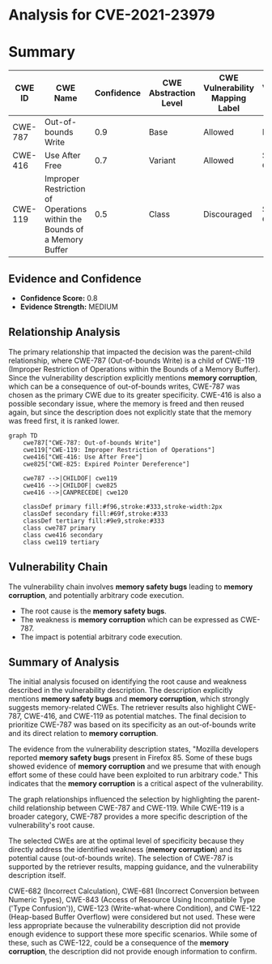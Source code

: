 # Analysis for CVE-2021-23979

# Summary
| CWE ID | CWE Name | Confidence | CWE Abstraction Level | CWE Vulnerability Mapping Label | CWE-Vulnerability Mapping Notes |
|---|---|---|---|---|---|
| CWE-787 | Out-of-bounds Write | 0.9 | Base | Allowed | Primary CWE |
| CWE-416 | Use After Free | 0.7 | Variant | Allowed | Secondary Candidate |
| CWE-119 | Improper Restriction of Operations within the Bounds of a Memory Buffer | 0.5 | Class | Discouraged | Secondary Candidate |

## Evidence and Confidence

*   **Confidence Score:** 0.8
*   **Evidence Strength:** MEDIUM

## Relationship Analysis
The primary relationship that impacted the decision was the parent-child relationship, where CWE-787 (Out-of-bounds Write) is a child of CWE-119 (Improper Restriction of Operations within the Bounds of a Memory Buffer). Since the vulnerability description explicitly mentions **memory corruption**, which can be a consequence of out-of-bounds writes, CWE-787 was chosen as the primary CWE due to its greater specificity. CWE-416 is also a possible secondary issue, where the memory is freed and then reused again, but since the description does not explicitly state that the memory was freed first, it is ranked lower.

```mermaid
graph TD
    cwe787["CWE-787: Out-of-bounds Write"]
    cwe119["CWE-119: Improper Restriction of Operations"]
    cwe416["CWE-416: Use After Free"]
    cwe825["CWE-825: Expired Pointer Dereference"]
    
    cwe787 -->|CHILDOF| cwe119
    cwe416 -->|CHILDOF| cwe825
    cwe416 -->|CANPRECEDE| cwe120

    classDef primary fill:#f96,stroke:#333,stroke-width:2px
    classDef secondary fill:#69f,stroke:#333
    classDef tertiary fill:#9e9,stroke:#333
    class cwe787 primary
    class cwe416 secondary
    class cwe119 tertiary
```

## Vulnerability Chain
The vulnerability chain involves **memory safety bugs** leading to **memory corruption**, and potentially arbitrary code execution.
  - The root cause is the **memory safety bugs**.
  - The weakness is **memory corruption** which can be expressed as CWE-787.
  - The impact is potential arbitrary code execution.

## Summary of Analysis
The initial analysis focused on identifying the root cause and weakness described in the vulnerability description. The description explicitly mentions **memory safety bugs** and **memory corruption**, which strongly suggests memory-related CWEs. The retriever results also highlight CWE-787, CWE-416, and CWE-119 as potential matches. The final decision to prioritize CWE-787 was based on its specificity as an out-of-bounds write and its direct relation to **memory corruption**.

The evidence from the vulnerability description states, "Mozilla developers reported **memory safety bugs** present in Firefox 85. Some of these bugs showed evidence of **memory corruption** and we presume that with enough effort some of these could have been exploited to run arbitrary code." This indicates that the **memory corruption** is a critical aspect of the vulnerability.

The graph relationships influenced the selection by highlighting the parent-child relationship between CWE-787 and CWE-119. While CWE-119 is a broader category, CWE-787 provides a more specific description of the vulnerability's root cause.

The selected CWEs are at the optimal level of specificity because they directly address the identified weakness (**memory corruption**) and its potential cause (out-of-bounds write). The selection of CWE-787 is supported by the retriever results, mapping guidance, and the vulnerability description itself.

CWE-682 (Incorrect Calculation), CWE-681 (Incorrect Conversion between Numeric Types), CWE-843 (Access of Resource Using Incompatible Type ('Type Confusion')), CWE-123 (Write-what-where Condition), and CWE-122 (Heap-based Buffer Overflow) were considered but not used. These were less appropriate because the vulnerability description did not provide enough evidence to support these more specific scenarios. While some of these, such as CWE-122, could be a consequence of the **memory corruption**, the description did not provide enough information to confirm.